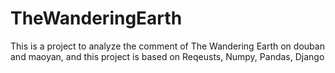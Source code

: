 # TheWanderingEarth
This is a project to analyze the comment of The Wandering Earth on douban and maoyan, and this project is based on Reqeusts, Numpy, Pandas, Django
